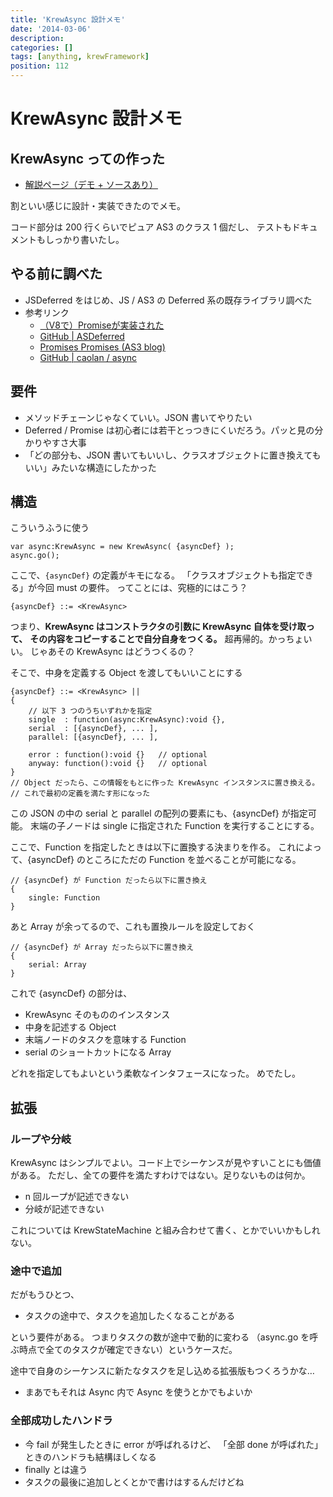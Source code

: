 ```yaml
---
title: 'KrewAsync 設計メモ'
date: '2014-03-06'
description:
categories: []
tags: [anything, krewFramework]
position: 112
---
```


# KrewAsync 設計メモ

## KrewAsync っての作った

- [解説ページ（デモ + ソースあり）](/krew-framework/samples/krewasync)

割といい感じに設計・実装できたのでメモ。

コード部分は 200 行くらいでピュア AS3 のクラス 1 個だし、
テストもドキュメントもしっかり書いたし。


## やる前に調べた

- JSDeferred をはじめ、JS / AS3 の Deferred 系の既存ライブラリ調べた
- 参考リンク
    - [（V8で）Promiseが実装された](http://js-next.hatenablog.com/entry/2013/11/28/093230)
    - [GitHub | ASDeferred](https://github.com/minodisk/asdeferred)
    - [Promises Promises (AS3 blog)](http://blog.onebyonedesign.com/actionscript/promises-promises/)
    - [GitHub | caolan / async](https://github.com/caolan/async)


## 要件

- メソッドチェーンじゃなくていい。JSON 書いてやりたい
- Deferred / Promise は初心者には若干とっつきにくいだろう。パッと見の分かりやすさ大事
- 「どの部分も、JSON 書いてもいいし、クラスオブジェクトに置き換えてもいい」みたいな構造にしたかった

## 構造

こういうふうに使う

    var async:KrewAsync = new KrewAsync( {asyncDef} );
    async.go();

ここで、`{asyncDef}` の定義がキモになる。
「クラスオブジェクトも指定できる」が今回 must の要件。
ってことには、究極的にはこう？

    {asyncDef} ::= <KrewAsync>

つまり、**KrewAsync はコンストラクタの引数に KrewAsync 自体を受け取って、**
**その内容をコピーすることで自分自身をつくる。** 超再帰的。かっちょいい。
じゃあその KrewAsync はどうつくるの？

そこで、中身を定義する Object を渡してもいいことにする

    {asyncDef} ::= <KrewAsync> ||
    {
        // 以下 3 つのうちいずれかを指定
        single  : function(async:KrewAsync):void {},
        serial  : [{asyncDef}, ... ],
        parallel: [{asyncDef}, ... ],

        error : function():void {}   // optional
        anyway: function():void {}   // optional
    }
    // Object だったら、この情報をもとに作った KrewAsync インスタンスに置き換える。
    // これで最初の定義を満たす形になった

この JSON の中の serial と parallel の配列の要素にも、{asyncDef} が指定可能。
末端の子ノードは single に指定された Function を実行することにする。

ここで、Function を指定したときは以下に置換する決まりを作る。
これによって、{asyncDef} のところにただの Function を並べることが可能になる。

    // {asyncDef} が Function だったら以下に置き換え
    {
        single: Function
    }

あと Array が余ってるので、これも置換ルールを設定しておく

    // {asyncDef} が Array だったら以下に置き換え
    {
        serial: Array
    }

これで {asyncDef} の部分は、

- KrewAsync そのもののインスタンス
- 中身を記述する Object
- 末端ノードのタスクを意味する Function
- serial のショートカットになる Array

どれを指定してもよいという柔軟なインタフェースになった。
めでたし。


## 拡張

### ループや分岐

KrewAsync はシンプルでよい。コード上でシーケンスが見やすいことにも価値がある。
ただし、全ての要件を満たすわけではない。足りないものは何か。

- n 回ループが記述できない
- 分岐が記述できない

これについては KrewStateMachine と組み合わせて書く、とかでいいかもしれない。

### 途中で追加

だがもうひとつ、

- タスクの途中で、タスクを追加したくなることがある

という要件がある。
つまりタスクの数が途中で動的に変わる
（async.go を呼ぶ時点で全てのタスクが確定できない）というケースだ。

途中で自身のシーケンスに新たなタスクを足し込める拡張版もつくろうかな…

- まあでもそれは Async 内で Async を使うとかでもよいか

### 全部成功したハンドラ

- 今 fail が発生したときに error が呼ばれるけど、
  「全部 done が呼ばれた」ときのハンドラも結構ほしくなる
- finally とは違う
- タスクの最後に追加しとくとかで書けはするんだけどね


